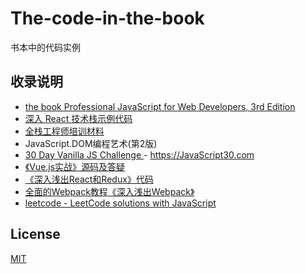 # The-code-in-the-book 
书本中的代码实例

## 收录说明

- [the book Professional JavaScript for Web Developers, 3rd Edition](https://github.com/nzakas/professional-javascript)
- [深入 React 技术栈示例代码](https://github.com/arcthur/react-book-examples)
- [全栈工程师培训材料](https://github.com/ruanyf/jstraining)
- JavaScript.DOM编程艺术(第2版)
- [30 Day Vanilla JS Challenge ](https://github.com/wesbos/JavaScript30) - https://JavaScript30.com
- [《Vue.js实战》源码及答疑](https://github.com/icarusion/vue-book)
- [《深入浅出React和Redux》代码](https://github.com/mocheng/react-and-redux)
- [全面的Webpack教程《深入浅出Webpack》](https://github.com/gwuhaolin/dive-into-webpack)
- [ leetcode - LeetCode solutions with JavaScript](https://github.com/hanzichi/leetcode)

## License

[MIT](http://opensource.org/licenses/MIT)

 
